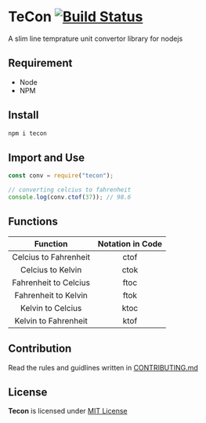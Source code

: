 # TeCon [![Build Status](https://travis-ci.org/tbhaxor/tecon-js.svg?branch=master)](https://travis-ci.org/tbhaxor/tecon-js)

A slim line temprature unit convertor library for nodejs

## Requirement

- Node
- NPM

## Install

```sh
npm i tecon
```

## Import and Use

```js
const conv = require("tecon");

// converting celcius to fahrenheit
console.log(conv.ctof(37)); // 98.6
```

## Functions

|       Function        | Notation in Code |
| :-------------------: | :--------------: |
| Celcius to Fahrenheit |       ctof       |
|   Celcius to Kelvin   |       ctok       |
| Fahrenheit to Celcius |       ftoc       |
| Fahrenheit to Kelvin  |       ftok       |
|   Kelvin to Celcius   |       ktoc       |
| Kelvin to Fahrenheit  |       ktof       |

## Contribution

Read the rules and guidlines written in [CONTRIBUTING.md]()

## License

**Tecon** is licensed under [MIT License](https://github.com/tbhaxor/tecon-js/blob/master/LICENSE)
